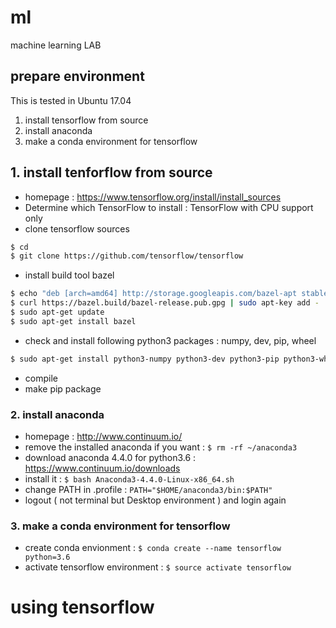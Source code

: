 # ml
machine learning LAB

## prepare environment

This is tested in Ubuntu 17.04
1. install tensorflow from source
2. install anaconda
3. make a conda environment for tensorflow

## 1. install tenforflow from source
- homepage : https://www.tensorflow.org/install/install_sources
- Determine which TensorFlow to install : TensorFlow with CPU support only
- clone tensorflow sources
```bash
$ cd
$ git clone https://github.com/tensorflow/tensorflow 
```
- install build tool bazel
```bash
$ echo "deb [arch=amd64] http://storage.googleapis.com/bazel-apt stable jdk1.8" | sudo tee /etc/apt/sources.list.d/bazel.list
$ curl https://bazel.build/bazel-release.pub.gpg | sudo apt-key add -
$ sudo apt-get update
$ sudo apt-get install bazel
```
- check and install following python3 packages : numpy, dev, pip, wheel
```bash
$ sudo apt-get install python3-numpy python3-dev python3-pip python3-wheel
```
- compile
- make pip package

### 2. install anaconda
- homepage : http://www.continuum.io/
- remove the installed anaconda if you want : ```$ rm -rf ~/anaconda3```
- download anaconda 4.4.0 for python3.6 : https://www.continuum.io/downloads
- install it : ```$ bash Anaconda3-4.4.0-Linux-x86_64.sh```
- change PATH in .profile : ```PATH="$HOME/anaconda3/bin:$PATH"```
- logout ( not terminal but Desktop environment ) and login again

### 3. make a conda environment for tensorflow
- create conda envionment : ```$ conda create --name tensorflow python=3.6```
- activate tensorflow environment : ```$ source activate tensorflow```

# using tensorflow
